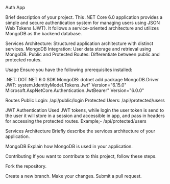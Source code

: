 Auth App

Brief description of your project.
This .NET Core 6.0 application provides a simple and secure authentication system for managing users 
using JSON Web Tokens (JWT). It follows a service-oriented architecture and utilizes MongoDB 
as the backend database.

Services Architecture: Structured application architecture with distinct services.
MongoDB Integration: User data storage and retrieval using MongoDB.
Public and Protected Routes: Differentiate between public and protected routes.

Usage
Ensure you have the following prerequisites installed:

.NET: DOT NET 6.0 SDK
MongoDB: dotnet add package MongoDB.Driver
JWT: system.IdentityModel.Tokens.Jwt" Version="6.15.0"
     Microsoft.AspNetCore.Authentication.JwtBearer" Version="6.0.0"     


Routes
Public Login: /api/public/login
Protected Users: /api/protected/users

JWT Authentication
Used JWT tokens, while login the user token is send to the user it will store in a session and accessible in app, 
and pass in headers for accessing the protected routes.
Example;-
/api/protected/users

Services Architecture
Briefly describe the services architecture of your application.

MongoDB
Explain how MongoDB is used in your application.

Contributing
If you want to contribute to this project, follow these steps.

Fork the repository.

Create a new branch.
Make your changes.
Submit a pull request.
